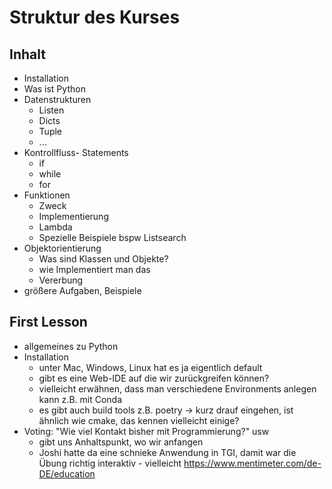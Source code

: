 # Struktur des Kurses

## Inhalt

- Installation
- Was ist Python
- Datenstrukturen
  - Listen
  - Dicts
  - Tuple
  - ...
- Kontrollfluss- Statements
  - if
  - while
  - for
- Funktionen
  - Zweck
  - Implementierung
  - Lambda
  - Spezielle Beispiele bspw Listsearch
- Objektorientierung
  - Was sind Klassen und Objekte?
  - wie Implementiert man das
  - Vererbung
- größere Aufgaben, Beispiele

## First Lesson

- allgemeines zu Python
- Installation
  - unter Mac, Windows, Linux hat es ja eigentlich default
  - gibt es eine Web-IDE auf die wir zurückgreifen können?
  - vielleicht erwähnen, dass man verschiedene Environments anlegen kann z.B. mit Conda
  - es gibt auch build tools z.B. poetry -> kurz drauf eingehen, ist ähnlich wie cmake, das kennen vielleicht einige?
- Voting: "Wie viel Kontakt bisher mit Programmierung?" usw
  - gibt uns Anhaltspunkt, wo wir anfangen
  - Joshi hatte da eine schnieke Anwendung in TGI, damit war die Übung richtig interaktiv - vielleicht https://www.mentimeter.com/de-DE/education 


